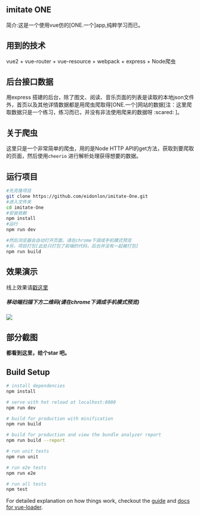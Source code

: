 
## imitate ONE

简介:这是一个使用vue仿的[ONE.一个]app,纯粹学习而已。

## 用到的技术

vue2 + vue-router + vue-resource + webpack + express + Node爬虫

## 后台接口数据

​用express 搭建的后台，除了图文、阅读、音乐页面的列表是读取的本地json文件外，首页以及其他详情数据都是用爬虫爬取得[ONE.一个]网站的数据[注：这里爬取数据只是一个练习，练习而已，并没有非法使用爬来的数据呀 :scared:  ]。

## 关于爬虫

这里只是一个非常简单的爬虫，用的是Node HTTP API的get方法，获取到要爬取的页面，然后使用`cheerio` 进行解析处理获得想要的数据。

## 运行项目

``` bash
#先克隆项目
git clone https://github.com/eidonlon/imitate-One.git
#进入文件夹
cd imitate-One
#安装依赖
npm install
#运行
npm run dev

#然后浏览器会自动打开页面，请在chrome下调成手机模式预览
#另，项目打包[此处只打包了前端的代码，后台并没有一起被打包]
npm run build 
```

## 效果演示

线上效果请[戳这里](https://imitateone-ailidan.rhcloud.com/#/)

##### 移动端扫描下方二维码(请在chrome下调成手机模式预览)

<img src="https://github.com/eidonlon/imitate-One/tree/master/static/images/link.png" />

## 部分截图

**都看到这里，给个star 吧。**


## Build Setup

``` bash
# install dependencies
npm install

# serve with hot reload at localhost:8080
npm run dev

# build for production with minification
npm run build

# build for production and view the bundle analyzer report
npm run build --report

# run unit tests
npm run unit

# run e2e tests
npm run e2e

# run all tests
npm test
```

For detailed explanation on how things work, checkout the [guide](http://vuejs-templates.github.io/webpack/) and [docs for vue-loader](http://vuejs.github.io/vue-loader).
